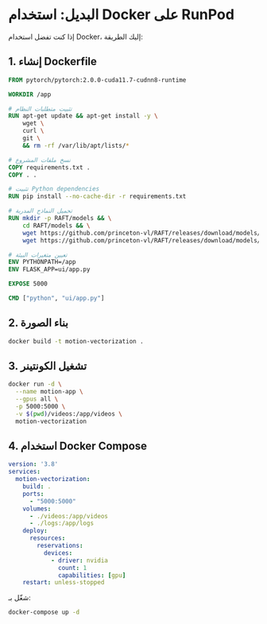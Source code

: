 # البديل: استخدام Docker على RunPod

إذا كنت تفضل استخدام Docker، إليك الطريقة:

## 1. إنشاء Dockerfile

```dockerfile
FROM pytorch/pytorch:2.0.0-cuda11.7-cudnn8-runtime

WORKDIR /app

# تثبيت متطلبات النظام
RUN apt-get update && apt-get install -y \
    wget \
    curl \
    git \
    && rm -rf /var/lib/apt/lists/*

# نسخ ملفات المشروع
COPY requirements.txt .
COPY . .

# تثبيت Python dependencies
RUN pip install --no-cache-dir -r requirements.txt

# تحميل النماذج المدربة
RUN mkdir -p RAFT/models && \
    cd RAFT/models && \
    wget https://github.com/princeton-vl/RAFT/releases/download/models/raft-things.pth && \
    wget https://github.com/princeton-vl/RAFT/releases/download/models/raft-sintel.pth

# تعيين متغيرات البيئة
ENV PYTHONPATH=/app
ENV FLASK_APP=ui/app.py

EXPOSE 5000

CMD ["python", "ui/app.py"]
```

## 2. بناء الصورة
```bash
docker build -t motion-vectorization .
```

## 3. تشغيل الكونتينر
```bash
docker run -d \
  --name motion-app \
  --gpus all \
  -p 5000:5000 \
  -v $(pwd)/videos:/app/videos \
  motion-vectorization
```

## 4. استخدام Docker Compose

```yaml
version: '3.8'
services:
  motion-vectorization:
    build: .
    ports:
      - "5000:5000"
    volumes:
      - ./videos:/app/videos
      - ./logs:/app/logs
    deploy:
      resources:
        reservations:
          devices:
            - driver: nvidia
              count: 1
              capabilities: [gpu]
    restart: unless-stopped
```

شغّل بـ:
```bash
docker-compose up -d
```